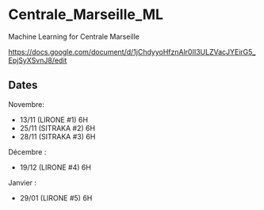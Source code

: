 # Centrale_Marseille_ML
Machine Learning for Centrale Marseille

https://docs.google.com/document/d/1jChdyyoHfznAlr0II3ULZVacJYEirG5_EpjSyXSvnJ8/edit


Dates
------
Novembre: 
- 13/11 (LIRONE #1) 6H  
- 25/11 (SITRAKA #2) 6H
- 28/11 (SITRAKA #3) 6H
  
Décembre :

- 19/12 (LIRONE #4) 6H
  
Janvier :

- 29/01 (LIRONE #5) 6H 
